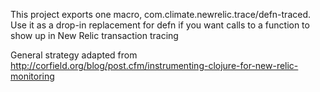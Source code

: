 This project exports one macro, com.climate.newrelic.trace/defn-traced. Use it as a
drop-in replacement for defn if you want calls to a function to show up in
New Relic transaction tracing

General strategy adapted from http://corfield.org/blog/post.cfm/instrumenting-clojure-for-new-relic-monitoring
